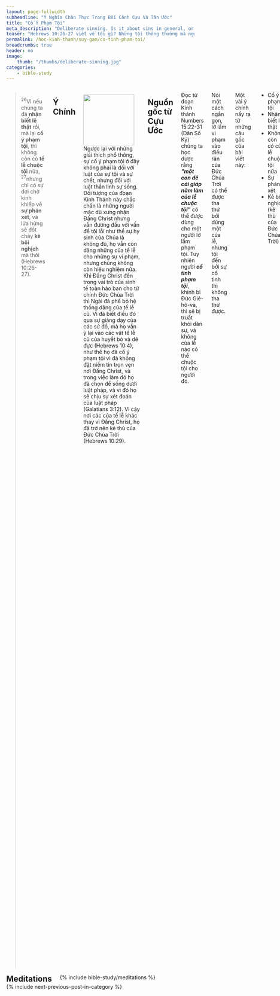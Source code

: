 ```yaml
---
layout: page-fullwidth
subheadline: "Ý Nghĩa Chân Thực Trong Bối Cảnh Cựu Và Tân Ước"
title: "Cố Ý Phạm Tội"
meta_description: "Deliberate sinning. Is it about sins in general, or a specific sin that that has eternal implication? Cố ý phạm tội. Tội lỗi nói chung, hay một tội duy nhất quan hệ đến sự sống đời đời?"
teaser: "Hebrews 10:26-27 viết về tội gì? Những tội thông thường mà người tin Chúa nên tránh bằng mọi giá? Hoặc một điều gì đó đặc biệt khiến tác giả phải viết lời cảnh cáo nghiêm trọng? Bài viết này đề nghị rằng tội cố ý trong đoạn Kinh thánh này không nói về những vi phạm thông thường, nhưng về một vi phạm đặc biệt đến nỗi phải chịu sự phán xét của Chúa, đe doạ về lửa hừng, một tội khiến người phạm trở nên kẻ thù của Đức Chúa Trời."
permalink: /hoc-kinh-thanh/suy-gam/co-tinh-pham-toi/
breadcrumbs: true
header: no
image:
    thumb: "/thumbs/deliberate-sinning.jpg"
categories:
    - bible-study
---
```

<!--more-->
<div class="row">
<div class="medium-8 columns" markdown="1">

> <sup>26</sup>Vì nếu chúng ta đã <strong>nhận biết lẽ thật</strong> rồi, mà lại <strong>cố ý phạm tội</strong>, thì không còn có <strong>tế lễ chuộc tội</strong> nữa,  <sup>27</sup>nhưng chỉ có sự đợi chờ kinh khiếp về <strong>sự phán xét</strong>, và lửa hừng sẽ đốt cháy <strong>kẻ bội nghịch</strong> mà thôi (Hebrews 10:26-27).

## Ý Chính

<div>
<p>
<img alt src="{{ site.baseurl }}/images/deliberate-sinning.jpg" style="border: 0px none; margin: 7px 15px 0px 0px; max-width: 100%; height: 136px; padding: 0px; float: left;">

Ngược lại với những giải thích phổ thông, sự cố ý phạm tội ở đây không phải là đối với luật của sự tội và sự chết, nhưng đối với luật thần linh sự sống. Đối tượng của đoạn Kinh Thánh này chắc chắn là những người mặc dù xưng nhận Đấng Christ nhưng vẫn đương đầu với vấn đề tội lỗi như thể sự hy sinh của Chúa là không đủ, họ vẫn còn dâng những của tế lễ cho những sự vi phạm, nhưng chúng không còn hiệu nghiệm nữa. Khi Đấng Christ đến trong vai trò của sinh tế toàn hảo ban cho từ chính Đức Chúa Trời thì Ngài đã phế bỏ hệ thống dâng của tế lễ cũ. Vì đã biết điều đó qua sự giảng dạy của các sứ đồ, mà họ vẫn ỷ lại vào các vật tế lễ cũ của huyết bò và dê đực (Hebrews 10:4), như thế họ đã cố ý phạm tội vì đã không đặt niềm tin trọn vẹn nơi Đấng Christ, và trong việc làm đó họ đã chọn để sống dưới luật pháp, và vì đó họ sẽ chịu sự xét đoán của luật pháp (Galatians 3:12). Vì cậy nơi các của tế lễ khác thay vì Đấng Christ, họ đã trở nên kẻ thù của Đức Chúa Trời (Hebrews 10:29).
</p>
</div>

## Nguồn gốc từ Cựu Ước

Đọc từ đoạn Kinh thánh Numbers 15:22-31 (Dân Số Ký) chúng ta học được rằng <strong><em>"một con dê cái giáp năm làm của lễ chuộc tội"</em></strong> có thể được dùng cho một người lỡ lầm phạm tội. Tuy nhiên người <strong><em>cố tình phạm tội</em></strong>, khinh bỉ Đức Giê-hô-va, thì sẽ bị truất khỏi dân sự, và không của lễ nào có thể chuộc tội cho người đó.

Nói một cách ngắn gọn, lỡ lầm vi phạm vào điều răn của Đức Chúa Trời có thể được tha thứ bởi dùng một của lễ, nhưng tội đến bởi sự cố tình thì không tha thứ được.

Một vài ý chính nẩy ra từ những câu gốc của bài viết này:

- Cố ý phạm tội
- Nhận biết lẽ thật
- Không còn có của lễ chuộc tội nữa
- Sự phán xét
- Kẻ bội nghịch (kẻ thù của Đức Chúa Trời)

Chúng ta hãy suy gẫm về những ý này từ cả hai khía cạnh của Cựu Ước và Tân Ước hầu có thể biết cách rõ ràng hơn làm sao để áp dụng trong niềm tin. Một điều quan trọng là chúng ta phải ý thức rằng Cựu Ước, và những mệnh lệnh quản trị mối liên hệ giữa loài người và Đức Chúa Trời trong giai đoạn đó, chỉ là hình bóng của những việc sẽ xảy đến trong thời Tân Ước. Kinh thánh cho chúng ta thấy rõ hình bóng <u>chẳng phải</u> là hình thật như được bày tỏ trong thân vị của Chúa Giê-su và những việc lớn Ngài đã làm. Chúng ta phải đi theo Người&mdash;Đường Đi, Chân Lý, và Nguồn Sống&mdash;, thay vì đi theo bóng (Colossians 2:17; Hebrews 10:1). Kinh thánh cũng cho thấy rõ Tân Ước đến để thế vào Cựu Ước đã quá hạn của nó như đã được viết trong Hebrews 8:13: <strong><em>“Gọi ước đó là ước mới, thì đã xưng ước trước là cũ; vả, điều chi đã cũ đã già, thì gần tiêu mất đi.”</em></strong>  Cựu Ước vẫn còn hiệu lực về phương diện nó vẫn cần thiết để dẫn đưa thế giới đến niềm tin trong Chúa, nhưng khi họ đã đầu phục Chúa thì bước vào mối liên hệ dưới Tân Ước. Nhiều tín hữu vì không hiẻu rõ Kinh thánh nên vẫn tìm cách sống dưới cả hai giao ước, và như thế họ đã phạm tội ngoại tình thuộc linh (Romans 7:1-4).

## 1. Cố Ý Phạm Tội

> <sup>26</sup>Vì nếu chúng ta đã nhận biết lẽ thật rồi, mà lại <strong>cố ý phạm tội</strong>, thì không còn có tế lễ chuộc tội nữa,  <sup>27</sup>nhưng chỉ có sự đợi chờ kinh khiếp về sự phán xét, và lửa hừng sẽ đốt cháy kẻ bội nghịch mà thôi (Hebrews 10:26-27).

### Nhìn từ Cựu Ước

Đọc trong Numbers 15:22-31 (Dân Số Ký) chúng ta thấy có hai thứ tội, tội cố ý và tội lầm lỡ mà chỉ tội lầm lỡ mới được chuộc nhờ một của lễ. 

Mọi tội lỗi đều đặt nền tảng trên sự vi phạm vào một hay hơn trong Mười Điều Răn, nhưng điểm khác biệt là vì vô tình hay cố ý. Đây là điểm mà vấn đề trở nên phức tạp. Theo Deuteronomy 17:6 (Phục Truyền Luật Lệ Ký), cần phải có hai hoặc ba người chứng thì kẻ phạm tội mới bị tử hình hoặc bị truất khỏi dân sự. Chúng ta có thể nêu lên câu hỏi làm sao người chứng có thể nhìn vào tấm lòng của kẻ phạm tội để biết động lực thúc đẩy họ. Tuy nhiên chúng ta không cần phải giải quyết vấn đề về duyên cớ của sự phạm tội, vì trong Tân Ước Chúa sẽ cho chúng ta thấy tỏ tường về ý nghĩa của tội lỗi và sự tha thứ.  

### Nhìn từ Tân Ước

Đức Chúa Trời hẳn phải biết sự khó khăn của vấn đề phân biệt vô tình hay cố ý trong sự phạm tội, nhưng Ngài muốn cho nhân loại đi đến đường cùng, để xem họ có thể dùng khả năng "biết điều thiện và ác" mà bước đi với Ngài không.

Khi Đấng Christ đến thế gian cũng là lúc Đức Chúa Trời bắt đầu chỉ cho nhân loại một con đường tốt hơn. Cho họ thấy Ngài không phân biệt tội thuộc cỡ ruồi hay lạc đà, vô tình hay cố ý, tội nhẹ hoặc tội trọng, vì *"mọi người đều đã phạm tội, thiếu mất sự vinh hiển của Ðức Chúa Trời  (Romans 3:23)."* Ngài cho họ thấy mọi người phải chịu phần của sự hư mất.

Ngài tuyên bố với thế giới rằng họ chỉ nên lo lắng về một điều; chỉ một tội đáng bị gọi là cố ý; chỉ một tội không có của lễ nào chuộc được. Và Ngài nói về vai trò của Đức Thánh Linh khi nói về ý nghĩa của tội lỗi:

> <sup>8</sup>Khi Ngài đến thì sẽ khiến thế gian tự cáo về tội lỗi, về sự công bình và về sự phán xét. <sup>9</sup>Về tội lỗi, <u>vì họ không tin ta</u> (John 16:8-9)

Thế gian vẫn thường sai lầm về ý nghĩa của tội lỗi? Phải, thế gian cứ xu hướng về tội lỗi và sự phân loại của chúng. Tội cố ý là tuỳ theo câu trả lời cho câu hỏi sau đây: Bạn có tin vào Đấng mà Đức Chúa Trời đã sai đến? Thực vậy, Đức Chúa Giê-su đã nói về điều này ở đoạn trước trong sách Giăng:

<p class="blockquote"><sup>28</sup>Chúng thưa rằng: Chúng tôi phải làm chi cho được làm công việc Ðức Chúa Trời?  <sup>29</sup>Ðức Chúa Jêsus đáp rằng: Các ngươi tin Ðấng mà Ðức Chúa Trời đã sai đến, ấy đó là công việc Ngài. (John 6:28-29)</p>

Để nhấn mạnh thêm về vai trò của Đức Thánh Linh trong sự sửa đổi cái nhìn của thế gian về tội lỗi, Chúa Giê-su phán trong Matthew 12:31:

<p class="blockquote"> <sup>31</sup>Ấy vậy, ta phán cùng các ngươi, các tội lỗi và lời phạm thượng của người ta đều sẽ được tha; song lời phạm thượng đến Ðức Thánh Linh thì sẽ chẳng được tha đâu (Matthew 12:31).</p>

Mọi tội đều được tha chỉ ngoại trừ một tội. Không cần phải phân biệt giữa ruồi và lạc đà nữa. Ngay cả nói phạm đến Đức Chúa Trời còn được tha thứ, nhưng đừng bao giờ tráo đổi sứ điệp của Đức Thánh Linh: tội lỗi là vì không tin nơi Đấng Christ. Chữ Hy-lạp nguyên thuỷ có thể được dịch để mang ý nghĩa "phạm thượng," "xuyên tạc," hoặc "bóp méo," mà chữ "bóp méo" có lẽ là từ dịch chính xác nhất, mang ý nghĩa bóp méo sứ điệp của Thánh Linh (bấm vào <a href="{{ site.url }}/bible-topics/meditations/grieving-holy-spirit/#blasphemy">đây</a> để đọc thêm về ý nghĩa chữ "nói phạm").

Kẻ xuyên tạc Thánh Linh lôi kéo mắt người ta khỏi mục tiêu duy nhất và chính yếu: Đấng Christ, và hướng mắt họ đến hằng hà những ruồi và lạc đà, vô tình và cố ý, của tội lỗi. Kẻ đó dẫn họ từ địa vị biết chắc vững vàng của sự cứu rỗi đến thế giới hỗn độn của sự theo đuổi không ngừng nghỉ từ tội này đến tội kia.

#### Bối cảnh của Hê-bơ-rơ 10

Đến đây chúng ta đã giảm thiểu sự lẫn lộn giữa các tội cố ý hoặc vô tình đến chỉ một tội duy nhất đáng kể: tội chẳng tin. Đây là một sự chuyển đổi quan điểm tối yếu trong mối liên hệ với Đức Chúa Trời; một chuyển đổi từ Cựu Ước qua Tân Ước mà một ước cai quản sự tội và sự chết còn ước kia đức tin và sự sống. Bối cảnh của Hê-bơ-rơ đoạn 10 còn chứng tỏ rõ ràng hơn sự cần thiết của chuyển đổi quan điểm này.

Hebrews 10 khởi đầu bằng cách so sánh hệ thống dâng của lễ trong thời Cựu Ước với Đấng Christ:

<p class="blockquote"><sup>1</sup>Vả, luật pháp chỉ là bóng của sự tốt lành ngày sau, không có hình thật của các vật, nên <strong>không bao giờ</strong> cậy tế lễ mỗi năm hằng dâng như vậy, mà khiến kẻ đến gần Ðức Chúa Trời <strong>trở nên trọn lành</strong> được. <sup>2</sup><strong>Nếu được</strong>, thì những kẻ thờ phượng đã <strong>một lần được sạch rồi</strong>, lương tâm họ không còn biết tội nữa, nhơn đó, <strong>há chẳng thôi dâng tế lễ hay sao?</strong>  <sup>3</sup>Trái lại, những tế lễ đó chẳng qua là mỗi năm <strong>nhắc cho nhớ lại tội lỗi</strong>. <sup>4</sup>Vì huyết của bò đực và dê đực <strong>không thể cất tội lỗi</strong> đi được (Hebrews 10:1-4).</p>

##### Những của lễ đến từ con người

- không thể khiến những kẻ đến thờ phượng được trọn vẹn
- phải được dâng không ngừng nghỉ (giống như sự xưng tội ngày nay)
- nhắc nhở kẻ đến thờ phượng về tội lỗi
- không thể cất đi tội lỗi

##### Đấng Christ

- làm cho kẻ đến thờ phượng được trọn vẹn (kẻ vào thiên đàng phải là người trọn vẹn&mdash;Matthew 5:48)
- được dâng một lần và không bao giờ dâng lại một lần nữa
- không còn mặc cảm tội lỗi nữa
- cất đi được tội lỗi

Chỉ với bốn câu Kinh thánh này chúng ta có thể biện minh cho sự dời đổi từ muôn trạng thái của tội lỗi đến chỉ một tội duy nhất là tội chẳng tin, từ dự dâng không ngừng nghỉ những của lễ cho muôn tội đến sự dâng một lần đủ cả của Đấng Christ.

Có một chân lý quan trọng nữa trong các câu Kinh thánh này, không những trong sự bênh vực về sự cần đổi quan điểm, mà còn đem lại đổi thay lớn trong mối liên hệ với Đức Chúa Trời, trong quan niệm về tội lỗi, trong sự ban cho chúng ta bí quyết bình an vượt quá sự hiểu biết mà nhiều tín hữu đã khao khát tìm cầu gần hai ngàn năm từ khi Đấng Christ xuống thế gian. Chân lý về sự hy sinh của Đấng Christ cho chúng ta được <strong><em>"lương tâm không còn biết tội nữa"</em></strong>. Điều này tương phản với những của lễ bằng huyết dê và bò đực lại nhắc cho người dâng về tội lỗi của mình. Bạn có bao giờ nghĩ rằng trong Chúa lương tâm mình được phép không còn biết tội nữa không? Sự biết tội dẫn đến mặc cảm tội lỗi, mà tôn giáo thì sống nhờ mặc cảm tội lỗi của lương tâm.

Do đó tội mà người ta cố ý phạm ở đây là tội bất tuân lời kêu gọi đặt niềm tin nơi Đấng Christ là phương duy nhất dẫn đến sự cứu rỗi. Trong khi mọi tội đều được tha thứ, tội chẳng tin cản ngăn ơn tha thứ là điều kiện để làm hoà với Đức Chúa Trời. Nếu cho rằng sự cố tình phạm tội liên hệ đến những tội lỗi đến từ bản chất xác thịt thì không ai vào được nước Đức Chúa Trời, hoặc ít nhất cũng khiến đời sống tin kính không phản ảnh ách êm dịu và gánh nhẹ nhàng mà Chúa Giê-su thường nói đến cho những kẻ theo Ngài.

## 2. Nhận biết lẽ thật

> <sup>26</sup>Vì nếu chúng ta đã <strong>nhận biết lẽ thật</strong> rồi, mà lại cố ý phạm tội, thì không còn có tế lễ chuộc tội nữa,  <sup>27</sup>nhưng chỉ có sự đợi chờ kinh khiếp về sự phán xét, và lửa hừng sẽ đốt cháy kẻ bội nghịch mà thôi (Hebrews 10:26-27).

Phần này kết hợp chặt chẽ với kết luận rằng tội tối hậu là sự chẳng tin. Nếu chúng ta đặt những câu Kinh thánh chính của bài viết này vào bối cảnh rộng lớn hơn của toàn bộ sách Hê-bơ-rơ chúng ta sẽ thấy rằng sự <strong>"nhận biết lẽ thật"</strong> trong câu 26 là sự nhận biết rằng sự hi sinh của Đấng Christ là một hành động thay thế toàn thể hệ thống dâng của lễ của thời Cựu Ước một lần đủ cả.

Phần đầu của câu 26 có thể được diễn ý như sau:

<p class="blockquote">Vì nếu chúng ta cố tình từ chối không chịu nhận sự tha thứ mọi tội lỗi bởi tin vào lời chân thật đã rao giảng cho chúng ta ...</p>

## 3. Không còn có tế lễ chuộc tội nữa

> <sup>26</sup>Vì nếu chúng ta đã nhận biết lẽ thật rồi, mà lại cố ý phạm tội, thì <strong>không còn có tế lễ chuộc tội nữa</strong>,  <sup>27</sup>nhưng chỉ có sự đợi chờ kinh khiếp về sự phán xét, và lửa hừng sẽ đốt cháy kẻ bội nghịch mà thôi (Hebrews 10:26-27).

Trong mối liên hệ qua Cựu Ước, Chúa cho dân sự Ngài một hệ thống tế lễ để ban cho họ một phần nào sự cởi bỏ gánh nặng khi họ không giữ những mệnh lệnh của Ngài, nhưng những của tế lễ đó cứ phải được lập đi lập lại vì họ không tránh khỏi sự tái phạm. Chúa Giê-su đã đem lại sự kết thúc của những của lễ đó qua sự chết của Ngài trên thập tự giá.

<p class="blockquote"><sup>14</sup>Vì nhờ dâng <strong><u>chỉ một của tế lễ</u></strong>, Ngài làm cho những kẻ nên thánh được <strong><u>trọn vẹn đời đời</u></strong>.  <sup>15</sup>Ðức Thánh Linh cũng làm chứng cho chúng ta như vậy; vì đã phán rằng:  <sup>16</sup>Chúa phán: Nầy là giao ước ta lập với chúng nó Sau những ngày đó, Ta sẽ để luật pháp ta vào lòng chúng nó Và ghi tạc nơi trí khôn,  <sup>17</sup>Lại phán: <strong><u>Ta sẽ chẳng còn nhớ đến tội lỗi gian ác của chúng nó nữa</u></strong>.  <sup>18</sup><strong><u>Bởi hễ có sự tha thứ thì không cần dâng của lễ vì tội lỗi nữa</u></strong> (Hebrews 10:14-18).</p>

Hệ thống dâng của tế lễ cũ chú về tội lỗi, từng tội một, cố ý hoặc vô tình, không ngừng nghỉ, Đấng Christ đến để thanh toán vấn đề tội lỗi một lần đủ cả, mặc dù tội lỗi vẫn còn phản ảnh trong xác thịt hư nát, ý niệm về tội lỗi đã được tẩy rửa khỏi tâm trí của người đặt trọn niềm tin nơi việc đã được trọn của Đấng Christ. Nhờ đó người đó có thể được yên nghỉ (Matthew 11:28).

## 4. Sự phán xét

> <sup>26</sup>Vì nếu chúng ta đã nhận biết lẽ thật rồi, mà lại cố ý phạm tội, thì không còn có tế lễ chuộc tội nữa,  <sup>27</sup>nhưng chỉ có sự <strong>đợi chờ kinh khiếp về sự phán xét</strong>, và lửa hừng sẽ đốt cháy kẻ bội nghịch mà thôi (Hebrews 10:26-27).

Những câu Kinh thánh này hẳn không phải viết cho người tin Chúa vì sự sử dụng chữ *"phán xét"*. Romans 8:1-2 viết rằng người tin Chúa thì không còn bị đoán phạt nữa:

<p class="blockquote"><sup>1</sup>Cho nên hiện nay chẳng còn có sự đoán phạt nào cho những kẻ ở trong Ðức Chúa Jêsus Christ;  <sup>2</sup>vì luật pháp của Thánh Linh sự sống đã nhờ Ðức Chúa Jêsus Christ buông tha tôi khỏi luật pháp của sự tội và sự chết (Romans 8:1-2).</p>

và sau đó trong câu 34:

<p class="blockquote">Ai sẽ lên án họ ư? Ðức Chúa Jêsus Christ là Ðấng đã chết, và cũng đã sống lại nữa. Ngài đang ngự bên hữu Ðức Chúa Trời, cầu nguyện thế cho chúng ta.  (Romans 8:34).</p>

Tuy nhiên sự phán xét vẫn dành cho những kẻ cố tình từ chối không đặt niềm tin nơi Đấng Christ để được sự cứu rỗi, họ vẫn cậy nơi các phương tiện khác, các của lễ khác, thay vì Đấng Christ.

## 5. Kẻ thù của Đức Chúa Trời

> <sup>26</sup>Vì nếu chúng ta đã nhận biết lẽ thật rồi, mà lại cố ý phạm tội, thì không còn có tế lễ chuộc tội nữa,  <sup>27</sup>nhưng chỉ có sự đợi chờ kinh khiếp về sự phán xét, và <strong>lửa hừng sẽ đốt cháy kẻ bội nghịch</strong> mà thôi (Hebrews 10:26-27).

Trong bối cảnh của đoạn Kinh thánh Hê-bơ-rơ này, chúng ta thấy sự cố ý phạm tội là sự không tin, hoặc sự đặt niềm tin vào một điều gì khác ngoài Đấng Christ. Phao-lô đã viết điều này cho tín hữu Ga-la-ti mà chúng ta có thể nhờ đó thấy điểm tương đồng về tội họ đã phạm:

<p class="blockquote"><sup>2</sup>Tôi là Phao-lô nói với anh em rằng, nếu anh em chịu làm phép cắt bì, thì Ðấng Christ không bổ ích chi cho anh em hết.  <sup>3</sup>Tôi lại rao cho mọi người chịu cắt bì rằng, họ buộc phải vâng giữ trọn cả luật pháp.  <sup>4</sup>Anh em thảy đều muốn cậy luật pháp cho được xưng công bình, thì đã lìa khỏi Ðấng Christ, mất ân điển rồi (Galatians 5:2-4).</p>

Trong trường hợp của người Ga-la-ti, sự họ cậy vào phép cắt bì khiến họ bị cắt lìa khỏi Đấng Christ. Họ đã trật phần ân điển trong sự cố tìm sự công bình qua luật pháp. Còn trong trường hợp người Hê-bơ-rơ, họ cậy vào luật pháp qua sự dâng các của lễ bằng huyết dê và bò đực (Hebrews 10:4). Cố tìm sự công bình qua luật pháp trong khi Đấng Christ đã chịu chết để đem lại sự công bình cho họ rồi, vì thế họ trở nên kẻ thù của Đức Chúa Trời.

<p class="blockquote">... huống chi kẻ giày đạp Con Ðức Chúa Trời, coi huyết của giao ước, tức là huyết mà mình nhờ nên thánh, là ô uế, lại khinh lờn Ðức Thánh Linh ban ơn, thì anh em há chẳng tưởng rằng người ấy đáng bị hình rất nghiêm đoán phạt hay sao? (Hebrews 10:29)</p>

Còn chúng ta những tín hữu thời nay, chúng ta cậy nơi điều gì để được Chúa chấp nhận? Việc làm? Công đức?

## Kết luận

Trong mắt tác giả Hê-bơ-rơ, tội của đối tượng những thơ ông viết chắc chắn không phải là những tội phạm giữa người đối với người, hoặc ngay cả đối với chính mình, nhưng đối với Đức Chúa Trời. Tuy nhiên chỉ có một tội đối với Ngài mà không thể được tha thứ: tội rao giảng sai lệch lời Đức Thánh Linh khi Ngài chỉnh lại cái nhìn sai lầm của con người về ý nghĩa thực của tội lỗi: đó là tội chẳng tin nơi Con Đức Trời đã sai đến.

Trong sự trông cậy nơi của lễ bằng huyết dê và bò đực, các tín hữu này phạm tội cố tình không đặt trọn niềm tin nơi việc đã trọn của Đấng Christ. Điều này được chứng tỏ trong hội thánh Ga-la-ti khi họ cậy nơi phép cắt bì, ở hội thánh Cơ-lô-se khi họ giữ ngày này, ngày kia, về phép rửa tay, hoặc các phương pháp hành xác tự làm khổ mình.

Nói tóm lại, Đấng Christ là con đường duy nhất Chúa ban để chúng ta được đến gần Ngài, chẳng được thêm vào đó điều gì&mdash;cả những việc công bình nhất, và cũng chẳng điều gì có thể làm mất hiệu lực của thập tự giá&mdash;kể cả mọi tội lỗi ngoại trừ tội chẳng tin.

Để hoàn toàn được yên lòng về cách giải thích này, chúng ta chỉ cần đặt đoạn Kinh thánh này vào bối cảnh rộng hơn của cả Hebrews chương 10, và cuối cùng là cả sách Hê-bơ-rơ.

>  <sup>18</sup>Ngài lại thề với ai rằng không được vào sự yên nghỉ của Ngài? Há chẳng phải với những người không vâng lời sao?  <sup>19</sup>Vả, chúng ta thấy những người ấy không thể vào đó được vì cớ không tin (Hebrews 3:18-19) <cite>(không vâng lời về sự kêu gọi đến với niềm tin)</cite>).

{% include bible-study/bible-study-footer %}
</div><!-- /.medium-8.columns -->
<div class="bible-index medium-4 columns">

<h2 style="margin: 0px">Meditations</h2>
        {% include bible-study/meditations %}
</div><!-- /.medium-4.columns -->
</div><!-- /.row -->

<div class="small-12" style="padding: 0px; border-bottom: none;">
    {% include next-previous-post-in-category %}
</div>

